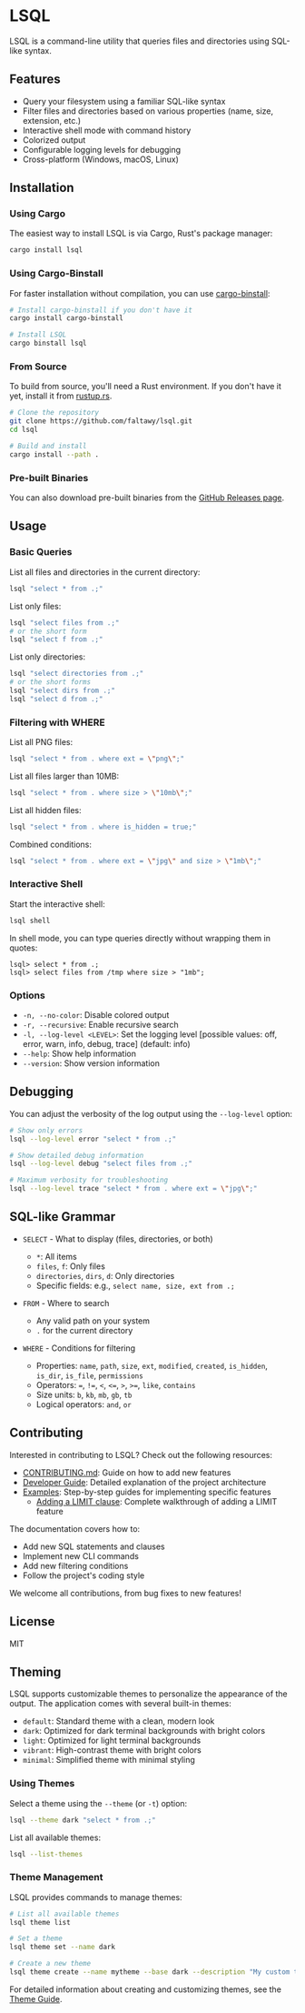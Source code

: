 # LSQL

LSQL is a command-line utility that queries files and directories using SQL-like syntax.

## Features

- Query your filesystem using a familiar SQL-like syntax
- Filter files and directories based on various properties (name, size, extension, etc.)
- Interactive shell mode with command history
- Colorized output
- Configurable logging levels for debugging
- Cross-platform (Windows, macOS, Linux)

## Installation

### Using Cargo

The easiest way to install LSQL is via Cargo, Rust's package manager:

```bash
cargo install lsql
```

### Using Cargo-Binstall

For faster installation without compilation, you can use [cargo-binstall](https://github.com/cargo-bins/cargo-binstall):

```bash
# Install cargo-binstall if you don't have it
cargo install cargo-binstall

# Install LSQL
cargo binstall lsql
```

### From Source

To build from source, you'll need a Rust environment. If you don't have it yet, install it from [rustup.rs](https://rustup.rs/).

```bash
# Clone the repository
git clone https://github.com/faltawy/lsql.git
cd lsql

# Build and install
cargo install --path .
```

### Pre-built Binaries

You can also download pre-built binaries from the [GitHub Releases page](https://github.com/faltawy/lsql/releases).

## Usage

### Basic Queries

List all files and directories in the current directory:

```bash
lsql "select * from .;"
```

List only files:

```bash
lsql "select files from .;"
# or the short form
lsql "select f from .;"
```

List only directories:

```bash
lsql "select directories from .;"
# or the short forms
lsql "select dirs from .;"
lsql "select d from .;"
```

### Filtering with WHERE

List all PNG files:

```bash
lsql "select * from . where ext = \"png\";"
```

List all files larger than 10MB:

```bash
lsql "select * from . where size > \"10mb\";"
```

List all hidden files:

```bash
lsql "select * from . where is_hidden = true;"
```

Combined conditions:

```bash
lsql "select * from . where ext = \"jpg\" and size > \"1mb\";"
```

### Interactive Shell

Start the interactive shell:

```bash
lsql shell
```

In shell mode, you can type queries directly without wrapping them in quotes:

```
lsql> select * from .;
lsql> select files from /tmp where size > "1mb";
```

### Options

- `-n, --no-color`: Disable colored output
- `-r, --recursive`: Enable recursive search
- `-l, --log-level <LEVEL>`: Set the logging level [possible values: off, error, warn, info, debug, trace] (default: info)
- `--help`: Show help information
- `--version`: Show version information

## Debugging

You can adjust the verbosity of the log output using the `--log-level` option:

```bash
# Show only errors
lsql --log-level error "select * from .;"

# Show detailed debug information
lsql --log-level debug "select files from .;"

# Maximum verbosity for troubleshooting
lsql --log-level trace "select * from . where ext = \"jpg\";"
```

## SQL-like Grammar

- `SELECT` - What to display (files, directories, or both)
  - `*`: All items
  - `files`, `f`: Only files
  - `directories`, `dirs`, `d`: Only directories
  - Specific fields: e.g., `select name, size, ext from .;`

- `FROM` - Where to search
  - Any valid path on your system
  - `.` for the current directory

- `WHERE` - Conditions for filtering
  - Properties: `name`, `path`, `size`, `ext`, `modified`, `created`, `is_hidden`, `is_dir`, `is_file`, `permissions`
  - Operators: `=`, `!=`, `<`, `<=`, `>`, `>=`, `like`, `contains`
  - Size units: `b`, `kb`, `mb`, `gb`, `tb`
  - Logical operators: `and`, `or`

## Contributing

Interested in contributing to LSQL? Check out the following resources:

- [CONTRIBUTING.md](CONTRIBUTING.md): Guide on how to add new features
- [Developer Guide](docs/developer_guide.md): Detailed explanation of the project architecture
- [Examples](docs/examples/): Step-by-step guides for implementing specific features
  - [Adding a LIMIT clause](docs/examples/add_limit_clause.md): Complete walkthrough of adding a LIMIT feature

The documentation covers how to:
- Add new SQL statements and clauses
- Implement new CLI commands
- Add new filtering conditions
- Follow the project's coding style

We welcome all contributions, from bug fixes to new features!

## License

MIT

## Theming

LSQL supports customizable themes to personalize the appearance of the output. The application comes with several built-in themes:

- `default`: Standard theme with a clean, modern look
- `dark`: Optimized for dark terminal backgrounds with bright colors
- `light`: Optimized for light terminal backgrounds
- `vibrant`: High-contrast theme with bright colors
- `minimal`: Simplified theme with minimal styling

### Using Themes

Select a theme using the `--theme` (or `-t`) option:

```bash
lsql --theme dark "select * from .;"
```

List all available themes:

```bash
lsql --list-themes
```

### Theme Management

LSQL provides commands to manage themes:

```bash
# List all available themes
lsql theme list

# Set a theme
lsql theme set --name dark

# Create a new theme
lsql theme create --name mytheme --base dark --description "My custom theme"
```

For detailed information about creating and customizing themes, see the [Theme Guide](docs/themes.md).
